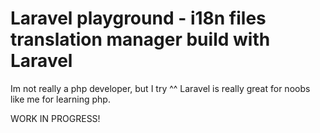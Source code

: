 # Laravel playground - i18n files translation manager build with Laravel


Im not really a php developer, but I try ^^
Laravel is really great for noobs like me for learning php.


WORK IN PROGRESS!

